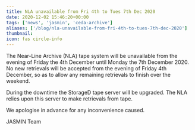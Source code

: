 ```yaml
---
title: NLA unavailable from Fri 4th to Tues 7th Dec 2020
date: 2020-12-02 15:46:20+00:00
tags: ['news', 'jasmin', 'ceda-archive']
aliases: ['/blog/nla-unavailable-from-fri-4th-to-tues-7th-dec-2020']
thumbnail: 
icon: fas circle-info
---
```


The Near-Line Archive (NLA) tape system will be unavailable from the evening of Friday the 4th December until Monday the 7th December 2020.  
No new retrievals will be accepted from the evening of Friday 4th December, so as to allow any remaining retrievals to finish over the weekend.


During the downtime the StorageD tape server will be upgraded. The NLA relies upon this server to make retrievals from tape.


We apologise in advance for any inconvenience caused.


JASMIN Team


